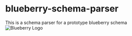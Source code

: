 # blueberry-schema-parser
This is a schema parser for a prototype blueberry schema
![Blueberry Logo](https://github.com/blueberry-schema-parser/src/com/bluerobotics/blueberry/schema/parser/resources/Project%20Blueberry%20Logo.png?raw=true)

